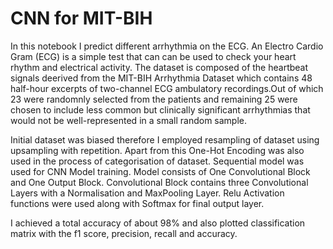 # CNN for MIT-BIH
In this notebook I predict different arrhythmia on the ECG. An Electro Cardio Gram (ECG) is a simple test that can can be used to check your heart rhythm and electrical activity. The dataset is composed of the heartbeat signals deerived from the MIT-BIH Arrhythmia Dataset which contains 48 half-hour excerpts of two-channel ECG ambulatory recordings.Out of which 23 were randomnly selected from the patients and remaining 25 were chosen to include less common but clinically significant arrhythmias that would not be well-represented in a small random sample.

Initial dataset was biased therefore I employed resampling of dataset using upsampling with repetition. Apart from this One-Hot Encoding was also used in the process of categorisation of dataset. Sequential model was used for CNN Model training. Model consists of One Convolutional Block and One Output Block. Convolutional Block contains three Convolutional Layers with a Normalisation and MaxPooling Layer. Relu Activation functions were used along with Softmax for final output layer.

I achieved a total accuracy of about 98% and also plotted classification matrix with the f1 score, precision, recall and accuracy.

